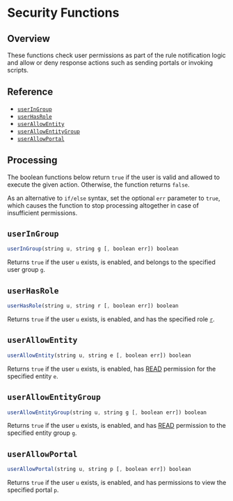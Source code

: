# Security Functions

## Overview

These functions check user permissions as part of the rule notification logic and allow or deny response actions such as sending portals or invoking scripts.

## Reference

* [`userInGroup`](#useringroup)
* [`userHasRole`](#userhasrole)
* [`userAllowEntity`](#userallowentity)
* [`userAllowEntityGroup`](#userallowentitygroup)
* [`userAllowPortal`](#userallowportal)

## Processing

The boolean functions below return `true` if the user is valid and allowed to execute the given action. Otherwise, the function returns `false`.

As an alternative to `if/else` syntax, set the optional `err` parameter to `true`, which causes the function to stop processing altogether in case of insufficient permissions.

## `userInGroup`

```javascript
userInGroup(string u, string g [, boolean err]) boolean
```

Returns `true` if the user `u` exists, is enabled, and belongs to the specified user group `g`.

## `userHasRole`

```javascript
userHasRole(string u, string r [, boolean err]) boolean
```

Returns `true` if the user `u` exists, is enabled, and has the specified role [`r`](../administration/user-authorization.md#role-based-access-control).

## `userAllowEntity`

```javascript
userAllowEntity(string u, string e [, boolean err]) boolean
```

Returns `true` if the user `u` exists, is enabled, has [READ](../administration/user-authorization.md#entity-permissions) permission for the specified entity `e`.

## `userAllowEntityGroup`

```javascript
userAllowEntityGroup(string u, string g [, boolean err]) boolean
```

Returns `true` if the user `u` exists, is enabled, and has [READ](../administration/user-authorization.md#entity-permissions) permission to the specified entity group `g`.

## `userAllowPortal`

```javascript
userAllowPortal(string u, string p [, boolean err]) boolean
```

Returns `true` if the user `u` exists, is enabled, and has permissions to view the specified portal `p`.
